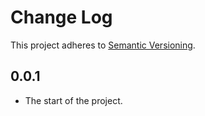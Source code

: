 # Change Log
This project adheres to [Semantic Versioning](http://semver.org/).

## 0.0.1
* The start of the project.
